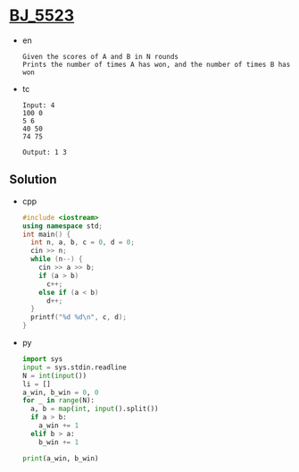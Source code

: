 # [BJ_5523](https://acmicpc.net/problem/5523)

* en

  ```en
  Given the scores of A and B in N rounds
  Prints the number of times A has won, and the number of times B has won
  ```

* tc

  ```tc
  Input: 4
  100 0
  5 6
  40 50
  74 75

  Output: 1 3
  ```

## Solution

* cpp

  ```cpp
  #include <iostream>
  using namespace std;
  int main() {
    int n, a, b, c = 0, d = 0;
    cin >> n;
    while (n--) {
      cin >> a >> b;
      if (a > b)
        c++;
      else if (a < b)
        d++;
    }
    printf("%d %d\n", c, d);
  }
  ```

* py

  ```py
  import sys
  input = sys.stdin.readline
  N = int(input())
  li = []
  a_win, b_win = 0, 0
  for _ in range(N):
    a, b = map(int, input().split())
    if a > b:
      a_win += 1
    elif b > a:
      b_win += 1

  print(a_win, b_win)
  ```

